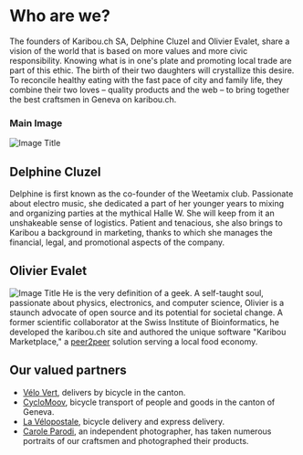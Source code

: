 # Who are we?
The founders of Karibou.ch SA, Delphine Cluzel and Olivier Evalet, share a vision of the world that is based on more values and more civic responsibility. Knowing what is in one's plate and promoting local trade are part of this ethic. The birth of their two daughters will crystallize this desire. To reconcile healthy eating with the fast pace of city and family life, they combine their two loves – quality products and the web – to bring together the best craftsmen in Geneva on karibou.ch.

### Main Image
![Image Title](https://ucarecdn.com/4c47efc7-be78-4f61-95d4-232a83ee5cd4/)

## Delphine Cluzel
Delphine is first known as the co-founder of the Weetamix club. Passionate about electro music, she dedicated a part of her younger years to mixing and organizing parties at the mythical Halle W. She will keep from it an unshakeable sense of logistics. Patient and tenacious, she also brings to Karibou a background in marketing, thanks to which she manages the financial, legal, and promotional aspects of the company.

## Olivier Evalet
![Image Title](https://ucarecdn.com/e79f59da-1081-4c89-a00f-b2499aaf0afa/)
He is the very definition of a geek. A self-taught soul, passionate about physics, electronics, and computer science, Olivier is a staunch advocate of open source and its potential for societal change. A former scientific collaborator at the Swiss Institute of Bioinformatics, he developed the karibou.ch site and authored the unique software "Karibou Marketplace," a [peer2peer](https://fr.wikipedia.org/wiki/Pair_%C3%A0_pair) solution serving a local food economy.

## Our valued partners
* [Vélo Vert](https://www.velovert.ch/), delivers by bicycle in the canton.
* [CycloMoov](https://cyclomoov.ch/), bicycle transport of people and goods in the canton of Geneva.
* [La Vélopostale](https://lavelopostale.com/), bicycle delivery and express delivery.
* [Carole Parodi](https://caroleparodi.com/), an independent photographer, has taken numerous portraits of our craftsmen and photographed their products.

